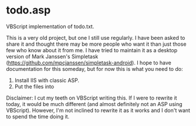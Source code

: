 # todo.asp
VBScript implementation of todo.txt.

This is a very old project, but one I still use regularly.  I have been asked to share it and thought there may be more people who want it than just those few who know about it from me.  I have tried to maintain it as a desktop version of Mark Janssen's Simpletask (https://github.com/mpcjanssen/simpletask-android).  I hope to have documentation for this someday, but for now this is what you need to do:

1)  Install IIS with classic ASP.
2)  Put the files into 

Disclaimer:  I cut my teeth on VBScript writing this.  If I were to rewrite it today, it would be much different (and almost definitely not an ASP using VBScript).  However, I'm not inclined to rewrite it as it works and I don't want to spend the time doing it.
